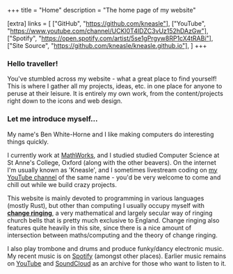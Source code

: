 +++
title = "Home"
description = "The home page of my website"

[extra]
links = [
    ["GitHub", "https://github.com/kneasle"],
    ["YouTube", "https://www.youtube.com/channel/UCKl0T4IDZC3vUz152hDAzGw"],
    ["Spotify", "https://open.spotify.com/artist/5se1gPrgyw8RP1cX4tRABi"],
    ["Site Source", "https://github.com/kneasle/kneasle.github.io"],
]
+++

### Hello traveller!

You've stumbled across my website - what a great place to find yourself!  This is where I gather
all my projects, ideas, etc. in one place for anyone to peruse at their leisure.  It is entirely my
own work, from the content/projects right down to the icons and web design.

### Let me introduce myself...

My name's Ben White-Horne and I like making computers do interesting things quickly.

I currently work at [MathWorks](https://www.mathworks.com), and I studied studied Computer Science at St Anne's College, Oxford
(along with the other beavers). On the internet I'm usually known as 'Kneasle', and I sometimes
livestream coding on [my YouTube channel](https://www.youtube.com/channel/UCKl0T4IDZC3vUz152hDAzGw)
of the same name - you'd be very welcome to come and chill out while we build crazy projects.

This website is mainly devoted to programming in various languages (mostly Rust), but other than
computing I usually occupy myself with
[**change ringing**](https://en.wikipedia.org/wiki/Change_ringing), a very mathematical and largely secular way of
ringing church bells that is pretty much exclusive to England.  Change ringing also features quite
heavily in this site, since there is a nice amount of intersection between maths/computing and the
theory of change ringing.

I also play trombone and drums and produce funky/dancy electronic music.  My recent music is on
[Spotify](https://open.spotify.com/artist/5se1gPrgyw8RP1cX4tRABi) (amongst other places).  Earlier
music remains on [YouTube](https://www.youtube.com/channel/UCKl0T4IDZC3vUz152hDAzGw) and
[SoundCloud](https://soundcloud.com/kneasle) as an archive for those who want to listen to it.
